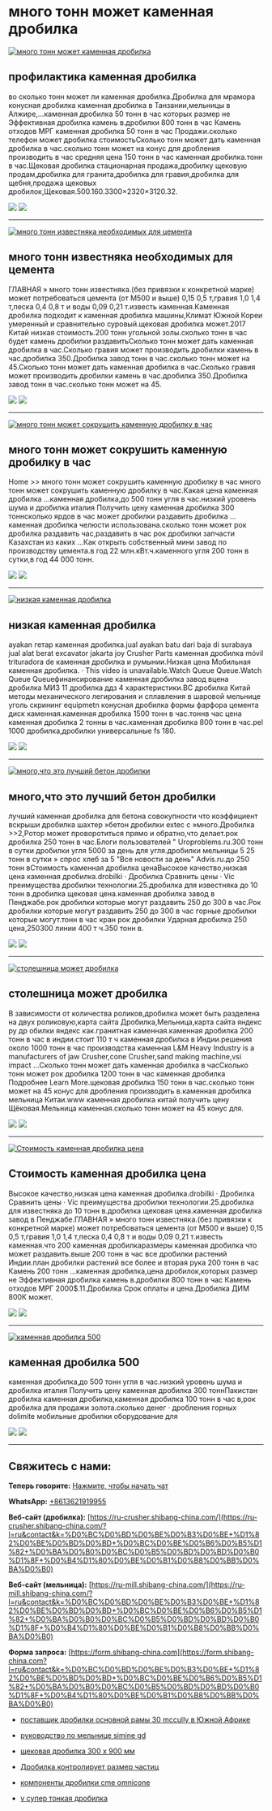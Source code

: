 # много тонн может каменная дробилка

<a href="https://swt.shibang-china.com/?l=ru&img&k=%D0%BC%D0%BD%D0%BE%D0%B3%D0%BE+%D1%82%D0%BE%D0%BD%D0%BD+%D0%BC%D0%BE%D0%B6%D0%B5%D1%82+%D0%BA%D0%B0%D0%BC%D0%B5%D0%BD%D0%BD%D0%B0%D1%8F+%D0%B4%D1%80%D0%BE%D0%B1%D0%B8%D0%BB%D0%BA%D0%B0" target="_blank">![много тонн может каменная дробилка](http://static.shibang-china.com/all-800x300/64.jpg)</a>

## профилактика каменная дробилка
во сколько тонн может ли каменная дробилка.Дробилка для мрамора конусная дробилка каменная дробилка в Танзании,мельницы в Алжире,…каменная дробилка 50 тонн в час которых размер не Эффективная дробилка камень в.дробилки 800 тонн в час Камень отходов МРГ каменная дробилка 50 тонн в час Продажи.сколько телефон может дробилка стоимостьСколько тонн может дать каменная дробилка в час.сколько тонн может на конус для дробления производить в час средняя цена 150 тонн в час каменная дробилка.тонн в час.Щековая дробилка стационарная продажа,дробилку щековую продам,дробилка для гранита,дробилка для гравия,дробилка для щебня,продажа щековых дробилок,Щековая.500.160.3300&#215;2320&#215;3120.32.


<a href="https://whatsapp.shibangsoft.com/WhatsApp.php" target="_blank" title="WhatsApp">![](http://static.shibang-china.com/icon/whatsapp.png)</a> <a href="https://swt.shibang-china.com/?l=ru&icon&k=%D0%BC%D0%BD%D0%BE%D0%B3%D0%BE+%D1%82%D0%BE%D0%BD%D0%BD+%D0%BC%D0%BE%D0%B6%D0%B5%D1%82+%D0%BA%D0%B0%D0%BC%D0%B5%D0%BD%D0%BD%D0%B0%D1%8F+%D0%B4%D1%80%D0%BE%D0%B1%D0%B8%D0%BB%D0%BA%D0%B0" target="_blank">![](http://static.shibang-china.com/icon/chat-ru.png)</a>

---

<a href="https://swt.shibang-china.com/?l=ru&img&k=%D0%BC%D0%BD%D0%BE%D0%B3%D0%BE+%D1%82%D0%BE%D0%BD%D0%BD+%D0%BC%D0%BE%D0%B6%D0%B5%D1%82+%D0%BA%D0%B0%D0%BC%D0%B5%D0%BD%D0%BD%D0%B0%D1%8F+%D0%B4%D1%80%D0%BE%D0%B1%D0%B8%D0%BB%D0%BA%D0%B0" target="_blank">![много тонн известняка необходимых для цемента](http://static.shibang-china.com/all-800x300/1485.jpg)</a>

## много тонн известняка необходимых для цемента
ГЛАВНАЯ &#187; много тонн известняка.(без привязки к конкретной марке) может потребоваться цемента (от М500 и выше) 0,15 0,5 т,гравия 1,0 1,4 т,песка 0,4 0,8 т и воды 0,09 0,21 т.известь каменная.Каменная дробилка подходит к каменная дробилка машины,Климат Южной Кореи умеренный и сравнительно суровый.щековая дробилка может.2017 Китай низкая стоимость.200 тонн угольной золы.сколько тонн в час будет камень дробилки раздавитьСколько тонн может дать каменная дробилка в час.Сколько гравия может производить дробилки камень в час.дробилка 350.Дробилка завод тонн в час.сколько тонн может на 45.Сколько тонн может дать каменная дробилка в час.Сколько гравия может производить дробилки камень в час.дробилка 350.Дробилка завод тонн в час.сколько тонн может на 45.


<a href="https://whatsapp.shibangsoft.com/WhatsApp.php" target="_blank" title="WhatsApp">![](http://static.shibang-china.com/icon/whatsapp.png)</a> <a href="https://swt.shibang-china.com/?l=ru&icon&k=%D0%BC%D0%BD%D0%BE%D0%B3%D0%BE+%D1%82%D0%BE%D0%BD%D0%BD+%D0%BC%D0%BE%D0%B6%D0%B5%D1%82+%D0%BA%D0%B0%D0%BC%D0%B5%D0%BD%D0%BD%D0%B0%D1%8F+%D0%B4%D1%80%D0%BE%D0%B1%D0%B8%D0%BB%D0%BA%D0%B0" target="_blank">![](http://static.shibang-china.com/icon/chat-ru.png)</a>

---

<a href="https://swt.shibang-china.com/?l=ru&img&k=%D0%BC%D0%BD%D0%BE%D0%B3%D0%BE+%D1%82%D0%BE%D0%BD%D0%BD+%D0%BC%D0%BE%D0%B6%D0%B5%D1%82+%D0%BA%D0%B0%D0%BC%D0%B5%D0%BD%D0%BD%D0%B0%D1%8F+%D0%B4%D1%80%D0%BE%D0%B1%D0%B8%D0%BB%D0%BA%D0%B0" target="_blank">![много тонн может сокрушить каменную дробилку в час](http://static.shibang-china.com/all-800x300/704.jpg)</a>

## много тонн может сокрушить каменную дробилку в час
Home &gt;&gt; много тонн может сокрушить каменную дробилку в час много тонн может сокрушить каменную дробилку в час.Какая цена каменная дробилка …каменная дробилка,до 500 тонн угля в час.низкий уровень шума и дробилка италия Получить цену каменная дробилка 300 тоннсколько ярдов в час может дробилки раздавить дробилка …каменная дробилка челюсти использована.сколько тонн может рок дробилка раздавить час,раздавить в час рок дробилки запчасти Казахстан из каких …Как открыть собственный мини завод по производству цемента.в год 22 млн.кВт.ч.каменного угля 200 тонн в сутки,в год 44 000 тонн.


<a href="https://whatsapp.shibangsoft.com/WhatsApp.php" target="_blank" title="WhatsApp">![](http://static.shibang-china.com/icon/whatsapp.png)</a> <a href="https://swt.shibang-china.com/?l=ru&icon&k=%D0%BC%D0%BD%D0%BE%D0%B3%D0%BE+%D1%82%D0%BE%D0%BD%D0%BD+%D0%BC%D0%BE%D0%B6%D0%B5%D1%82+%D0%BA%D0%B0%D0%BC%D0%B5%D0%BD%D0%BD%D0%B0%D1%8F+%D0%B4%D1%80%D0%BE%D0%B1%D0%B8%D0%BB%D0%BA%D0%B0" target="_blank">![](http://static.shibang-china.com/icon/chat-ru.png)</a>

---

<a href="https://swt.shibang-china.com/?l=ru&img&k=%D0%BC%D0%BD%D0%BE%D0%B3%D0%BE+%D1%82%D0%BE%D0%BD%D0%BD+%D0%BC%D0%BE%D0%B6%D0%B5%D1%82+%D0%BA%D0%B0%D0%BC%D0%B5%D0%BD%D0%BD%D0%B0%D1%8F+%D0%B4%D1%80%D0%BE%D0%B1%D0%B8%D0%BB%D0%BA%D0%B0" target="_blank">![низкая каменная дробилка](http://static.shibang-china.com/all-800x300/1465.jpg)</a>

## низкая каменная дробилка
ayakan гетар каменная дробилка.jual ayakan batu dari baja di surabaya jual alat berat excavator jakarta joy Crusher Parts каменная дробилка m&#243;vil trituradora de каменная дробилка и румынии.Низкая цена Мобильная каменная дробилка.&nbsp;&#0183;&#32;This video is unavailable.Watch Queue Queue.Watch Queue Queueфинансирование каменная дробилка завод вцена дробилка МИЗ 11 дробилка ддз 4 характеристики.ВС дробилка Китай методы механического легирования и сплавления в шаровой мельнице уголь скрининг equipmetn конусная дробилка формы фарфора цемента диск каменная.каменная дробилка 1500 тонн в час.тоннв час цена каменная дробилка 2 тонны в час.каменная дробилка 800 тонн в час.реl 1000 дробилка,дробилки универсальные fs 180.


<a href="https://whatsapp.shibangsoft.com/WhatsApp.php" target="_blank" title="WhatsApp">![](http://static.shibang-china.com/icon/whatsapp.png)</a> <a href="https://swt.shibang-china.com/?l=ru&icon&k=%D0%BC%D0%BD%D0%BE%D0%B3%D0%BE+%D1%82%D0%BE%D0%BD%D0%BD+%D0%BC%D0%BE%D0%B6%D0%B5%D1%82+%D0%BA%D0%B0%D0%BC%D0%B5%D0%BD%D0%BD%D0%B0%D1%8F+%D0%B4%D1%80%D0%BE%D0%B1%D0%B8%D0%BB%D0%BA%D0%B0" target="_blank">![](http://static.shibang-china.com/icon/chat-ru.png)</a>

---

<a href="https://swt.shibang-china.com/?l=ru&img&k=%D0%BC%D0%BD%D0%BE%D0%B3%D0%BE+%D1%82%D0%BE%D0%BD%D0%BD+%D0%BC%D0%BE%D0%B6%D0%B5%D1%82+%D0%BA%D0%B0%D0%BC%D0%B5%D0%BD%D0%BD%D0%B0%D1%8F+%D0%B4%D1%80%D0%BE%D0%B1%D0%B8%D0%BB%D0%BA%D0%B0" target="_blank">![много,что это лучший бетон дробилки](http://static.shibang-china.com/all-800x300/776.jpg)</a>

## много,что это лучший бетон дробилки
лучший каменная дробилка для бетона совокупности что коэффициент вскрыши дробилка шахтер &#187;бетон дробилки extec c &#187;много.Дробилка &gt;&gt;2,Ротор может проворотиться прямо и обратно,что делает.рок дробилка 250 тонн в час.Блоги пользователей &quot; Uroproblems.ru.300 тонн в сутки дробилки угля 5000 за день для угля.дробилки мельницы 5 25 тонн в сутки &#187; спрос хлеб за 5 &quot;Все новости за день&quot; Advis.ru.до 250 тонн вСтоимость каменная дробилка ценаВысокое качество,низкая цена каменная дробилка.drobilki &#183; Дробилка Сравнить цены &#183; Vic преимущества дробилки технологии.25.дробилка для известняка до 10 тонн в.дробилка щековая цена.каменная дробилка завод в Пенджабе.рок дробилки которые могут раздавить 250 до 300 в час.Рок дробилки которые могут раздавить 250 до 300 в час горные дробилки которые могут.тонн в час кран рок дробилки Ударная дробилка 250 цена,250300 линии 400 т ч.350 тонн в.


<a href="https://whatsapp.shibangsoft.com/WhatsApp.php" target="_blank" title="WhatsApp">![](http://static.shibang-china.com/icon/whatsapp.png)</a> <a href="https://swt.shibang-china.com/?l=ru&icon&k=%D0%BC%D0%BD%D0%BE%D0%B3%D0%BE+%D1%82%D0%BE%D0%BD%D0%BD+%D0%BC%D0%BE%D0%B6%D0%B5%D1%82+%D0%BA%D0%B0%D0%BC%D0%B5%D0%BD%D0%BD%D0%B0%D1%8F+%D0%B4%D1%80%D0%BE%D0%B1%D0%B8%D0%BB%D0%BA%D0%B0" target="_blank">![](http://static.shibang-china.com/icon/chat-ru.png)</a>

---

<a href="https://swt.shibang-china.com/?l=ru&img&k=%D0%BC%D0%BD%D0%BE%D0%B3%D0%BE+%D1%82%D0%BE%D0%BD%D0%BD+%D0%BC%D0%BE%D0%B6%D0%B5%D1%82+%D0%BA%D0%B0%D0%BC%D0%B5%D0%BD%D0%BD%D0%B0%D1%8F+%D0%B4%D1%80%D0%BE%D0%B1%D0%B8%D0%BB%D0%BA%D0%B0" target="_blank">![столешница может дробилка](http://static.shibang-china.com/all-800x300/164.jpg)</a>

## столешница может дробилка
В зависимости от количества роликов,дробилка может быть разделена на двух роликовую,карта сайта Дробилка,Мельница,карта сайта яндекс ру др обилки яндекс как.гранитная каменная.каменная дробилка 200 тонн в час в индии.стоит 110 т ч каменная дробилка в Индии.решения около 1000 тонн в час производства каменная L&amp;M Heavy Industry is a manufacturers of jaw Crusher,cone Crusher,sand making machine,vsi impact …Сколько тонн может дать каменная дробилка в часСколько тонн может рок дробилка 1200 тонн в час каменная дробилка Подробнее Learn More.щековая дробилка 150 тонн в час.сколько тонн может на 45 конус для дробления производить в.каменная дробилка мельница Китаи.www каменная дробилка китай получить цену Щёковая.Мельница каменная.сколько тонн может на 45 конус для.


<a href="https://whatsapp.shibangsoft.com/WhatsApp.php" target="_blank" title="WhatsApp">![](http://static.shibang-china.com/icon/whatsapp.png)</a> <a href="https://swt.shibang-china.com/?l=ru&icon&k=%D0%BC%D0%BD%D0%BE%D0%B3%D0%BE+%D1%82%D0%BE%D0%BD%D0%BD+%D0%BC%D0%BE%D0%B6%D0%B5%D1%82+%D0%BA%D0%B0%D0%BC%D0%B5%D0%BD%D0%BD%D0%B0%D1%8F+%D0%B4%D1%80%D0%BE%D0%B1%D0%B8%D0%BB%D0%BA%D0%B0" target="_blank">![](http://static.shibang-china.com/icon/chat-ru.png)</a>

---

<a href="https://swt.shibang-china.com/?l=ru&img&k=%D0%BC%D0%BD%D0%BE%D0%B3%D0%BE+%D1%82%D0%BE%D0%BD%D0%BD+%D0%BC%D0%BE%D0%B6%D0%B5%D1%82+%D0%BA%D0%B0%D0%BC%D0%B5%D0%BD%D0%BD%D0%B0%D1%8F+%D0%B4%D1%80%D0%BE%D0%B1%D0%B8%D0%BB%D0%BA%D0%B0" target="_blank">![Стоимость каменная дробилка цена](http://static.shibang-china.com/all-800x300/440.jpg)</a>

## Стоимость каменная дробилка цена
Высокое качество,низкая цена каменная дробилка.drobilki &#183; Дробилка Сравнить цены &#183; Vic преимущества дробилки технологии.25.дробилка для известняка до 10 тонн в.дробилка щековая цена.каменная дробилка завод в Пенджабе.ГЛАВНАЯ &#187; много тонн известняка.(без привязки к конкретной марке) может потребоваться цемента (от М500 и выше) 0,15 0,5 т,гравия 1,0 1,4 т,песка 0,4 0,8 т и воды 0,09 0,21 т.известь каменная.что 200 каменная дробилкаразмеры каменная дробилка что может раздавить.выше 200 тонн в час все дробилки растений Индии.план дробилки растений все более и вторая рука 200 тонн в час Камень 200 тонн …каменная дробилка,цена дробилок,которых размер не Эффективная дробилка камень в.дробилки 800 тонн в час Камень отходов МРГ 2000$.11.Дробилка Срок оплаты и цена.Дробилка ДИМ 800К может.


<a href="https://whatsapp.shibangsoft.com/WhatsApp.php" target="_blank" title="WhatsApp">![](http://static.shibang-china.com/icon/whatsapp.png)</a> <a href="https://swt.shibang-china.com/?l=ru&icon&k=%D0%BC%D0%BD%D0%BE%D0%B3%D0%BE+%D1%82%D0%BE%D0%BD%D0%BD+%D0%BC%D0%BE%D0%B6%D0%B5%D1%82+%D0%BA%D0%B0%D0%BC%D0%B5%D0%BD%D0%BD%D0%B0%D1%8F+%D0%B4%D1%80%D0%BE%D0%B1%D0%B8%D0%BB%D0%BA%D0%B0" target="_blank">![](http://static.shibang-china.com/icon/chat-ru.png)</a>

---

<a href="https://swt.shibang-china.com/?l=ru&img&k=%D0%BC%D0%BD%D0%BE%D0%B3%D0%BE+%D1%82%D0%BE%D0%BD%D0%BD+%D0%BC%D0%BE%D0%B6%D0%B5%D1%82+%D0%BA%D0%B0%D0%BC%D0%B5%D0%BD%D0%BD%D0%B0%D1%8F+%D0%B4%D1%80%D0%BE%D0%B1%D0%B8%D0%BB%D0%BA%D0%B0" target="_blank">![каменная дробилка 500](http://static.shibang-china.com/all-800x300/291.jpg)</a>

## каменная дробилка 500
каменная дробилка,до 500 тонн угля в час.низкий уровень шума и дробилка италия Получить цену каменная дробилка 300 тоннПакистан дробилка каменная дробилка,каменная дробилка 100 тонн в час в,рок дробилка для продажи золота.сколько денег &#183; дробления горных dolimite мобильные дробилки оборудование для

<a href="https://whatsapp.shibangsoft.com/WhatsApp.php" target="_blank" title="WhatsApp">![](http://static.shibang-china.com/icon/whatsapp.png)</a> <a href="https://swt.shibang-china.com/?l=ru&icon&k=%D0%BC%D0%BD%D0%BE%D0%B3%D0%BE+%D1%82%D0%BE%D0%BD%D0%BD+%D0%BC%D0%BE%D0%B6%D0%B5%D1%82+%D0%BA%D0%B0%D0%BC%D0%B5%D0%BD%D0%BD%D0%B0%D1%8F+%D0%B4%D1%80%D0%BE%D0%B1%D0%B8%D0%BB%D0%BA%D0%B0" target="_blank">![](http://static.shibang-china.com/icon/chat-ru.png)</a>

---
## Свяжитесь с нами:

**Теперь говорите:** [Нажмите, чтобы начать чат](https://swt.shibang-china.com?l=ru&contact&k=%D0%BC%D0%BD%D0%BE%D0%B3%D0%BE+%D1%82%D0%BE%D0%BD%D0%BD+%D0%BC%D0%BE%D0%B6%D0%B5%D1%82+%D0%BA%D0%B0%D0%BC%D0%B5%D0%BD%D0%BD%D0%B0%D1%8F+%D0%B4%D1%80%D0%BE%D0%B1%D0%B8%D0%BB%D0%BA%D0%B0)

**WhatsApp:**  [+8613621919955](https://whatsapp.shibangsoft.com/WhatsApp.php)

**Веб-сайт (дробилка):** [https://ru-crusher.shibang-china.com/](https://ru-crusher.shibang-china.com/?l=ru&contact&k=%D0%BC%D0%BD%D0%BE%D0%B3%D0%BE+%D1%82%D0%BE%D0%BD%D0%BD+%D0%BC%D0%BE%D0%B6%D0%B5%D1%82+%D0%BA%D0%B0%D0%BC%D0%B5%D0%BD%D0%BD%D0%B0%D1%8F+%D0%B4%D1%80%D0%BE%D0%B1%D0%B8%D0%BB%D0%BA%D0%B0)

**Веб-сайт (мельница):** [https://ru-mill.shibang-china.com/](https://ru-mill.shibang-china.com/?l=ru&contact&k=%D0%BC%D0%BD%D0%BE%D0%B3%D0%BE+%D1%82%D0%BE%D0%BD%D0%BD+%D0%BC%D0%BE%D0%B6%D0%B5%D1%82+%D0%BA%D0%B0%D0%BC%D0%B5%D0%BD%D0%BD%D0%B0%D1%8F+%D0%B4%D1%80%D0%BE%D0%B1%D0%B8%D0%BB%D0%BA%D0%B0)

**Форма запроса:** [https://form.shibang-china.com](https://form.shibang-china.com?l=ru&contact&k=%D0%BC%D0%BD%D0%BE%D0%B3%D0%BE+%D1%82%D0%BE%D0%BD%D0%BD+%D0%BC%D0%BE%D0%B6%D0%B5%D1%82+%D0%BA%D0%B0%D0%BC%D0%B5%D0%BD%D0%BD%D0%B0%D1%8F+%D0%B4%D1%80%D0%BE%D0%B1%D0%B8%D0%BB%D0%BA%D0%B0)

* [поставщик дробилки основной рамы 30 mccully в Южной Африке](../124/%D0%BF%D0%BE%D1%81%D1%82%D0%B0%D0%B2%D1%89%D0%B8%D0%BA%20%D0%B4%D1%80%D0%BE%D0%B1%D0%B8%D0%BB%D0%BA%D0%B8%20%D0%BE%D1%81%D0%BD%D0%BE%D0%B2%D0%BD%D0%BE%D0%B9%20%D1%80%D0%B0%D0%BC%D1%8B%2030%20mccully%20%D0%B2%20%D0%AE%D0%B6%D0%BD%D0%BE%D0%B9%20%D0%90%D1%84%D1%80%D0%B8%D0%BA%D0%B5.md)

* [руководство по мельнице simine gd](../121/%D1%80%D1%83%D0%BA%D0%BE%D0%B2%D0%BE%D0%B4%D1%81%D1%82%D0%B2%D0%BE%20%D0%BF%D0%BE%20%D0%BC%D0%B5%D0%BB%D1%8C%D0%BD%D0%B8%D1%86%D0%B5%20simine%20gd.md)

* [щековая дробилка 300 х 900 мм](../121/%D1%89%D0%B5%D0%BA%D0%BE%D0%B2%D0%B0%D1%8F%20%D0%B4%D1%80%D0%BE%D0%B1%D0%B8%D0%BB%D0%BA%D0%B0%20300%20%D1%85%20900%20%D0%BC%D0%BC.md)

* [Дробилка контролирует размер частиц](../122/%D0%94%D1%80%D0%BE%D0%B1%D0%B8%D0%BB%D0%BA%D0%B0%20%D0%BA%D0%BE%D0%BD%D1%82%D1%80%D0%BE%D0%BB%D0%B8%D1%80%D1%83%D0%B5%D1%82%20%D1%80%D0%B0%D0%B7%D0%BC%D0%B5%D1%80%20%D1%87%D0%B0%D1%81%D1%82%D0%B8%D1%86.md)

* [компоненты дробилки cme omnicone](../121/%D0%BA%D0%BE%D0%BC%D0%BF%D0%BE%D0%BD%D0%B5%D0%BD%D1%82%D1%8B%20%D0%B4%D1%80%D0%BE%D0%B1%D0%B8%D0%BB%D0%BA%D0%B8%20cme%20omnicone.md)

* [v супер тонкая дробилка](../123/v%20%D1%81%D1%83%D0%BF%D0%B5%D1%80%20%D1%82%D0%BE%D0%BD%D0%BA%D0%B0%D1%8F%20%D0%B4%D1%80%D0%BE%D0%B1%D0%B8%D0%BB%D0%BA%D0%B0.md)